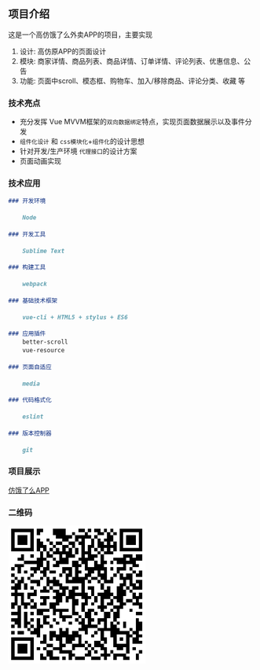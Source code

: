 ## 项目介绍

这是一个高仿饿了么外卖APP的项目，主要实现

1. 设计: 高仿原APP的页面设计
2. 模块: 商家详情、商品列表、商品详情、订单详情、评论列表、优惠信息、公告
3. 功能: 页面中scroll、模态框、购物车、加入/移除商品、评论分类、收藏 等

### 技术亮点
- 充分发挥 Vue MVVM框架的`双向数据绑定`特点，实现页面数据展示以及事件分发
- `组件化设计` 和 `css模块化`+`组件化`的设计思想
- 针对开发/生产环境 `代理接口`的设计方案
- 页面动画实现


### 技术应用

```markdown
### 开发环境

    Node

### 开发工具

    Sublime Text

### 构建工具

    webpack

### 基础技术框架

    vue-cli + HTML5 + stylus + ES6

### 应用插件
    better-scroll
    vue-resource

### 页面自适应

    media

### 代码格式化

    eslint

### 版本控制器

    git
```

### 项目展示

<a href="https://geek-jcy.github.io/elmPage/dist/index.html" target="_blank">仿饿了么APP</a>

### 二维码

![仿饿了么项目的二维码](/images/QR-code.png)


